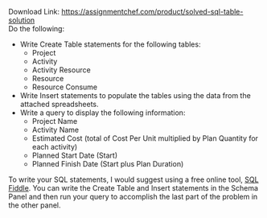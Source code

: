 Download Link: https://assignmentchef.com/product/solved-sql-table-solution
<br>
Do the following:

<ul>

 <li>Write Create Table statements for the following tables:

  <ul>

   <li>Project</li>

   <li>Activity</li>

   <li>Activity Resource</li>

   <li>Resource</li>

   <li>Resource Consume</li>

  </ul></li>

 <li>Write Insert statements to populate the tables using the data from the attached spreadsheets.</li>

 <li>Write a query to display the following information:

  <ul>

   <li>Project Name</li>

   <li>Activity Name</li>

   <li>Estimated Cost (total of Cost Per Unit multiplied by Plan Quantity for each activity)</li>

   <li>Planned Start Date (Start)</li>

   <li>Planned Finish Date (Start plus Plan Duration)</li>

  </ul></li>

</ul>

To write your SQL statements, I would suggest using a free online tool, <a href="http://sqlfiddle.com/">SQL Fiddle</a>. You can write the Create Table and Insert statements in the Schema Panel and then run your query to accomplish the last part of the problem in the other panel.